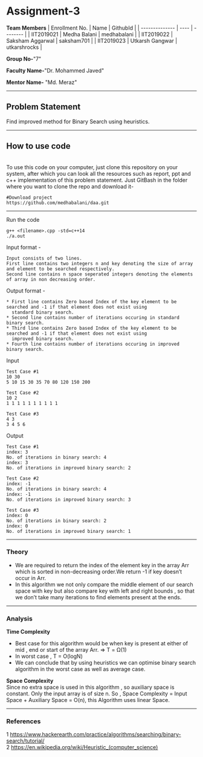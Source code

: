 # Assignment-3

**Team Members**
|   Enrollment No.  |   Name   | GithubId |
|   --------------  |   ----   | -------- |
|    IIT2019021  |   Medha Balani | medhabalani |
|    IIT2019022  |   Saksham Aggarwal | saksham701 | 
|    IIT2019023  |   Utkarsh Gangwar | utkarshrocks  |

**Group No-**"7"

**Faculty Name-**"Dr. Mohammed Javed"

**Mentor Name-** "Md. Meraz"

---
## Problem Statement
Find improved method for Binary Search using heuristics.

---
## How to use code
<br> To use this code on your computer, just clone this repository on your system, after which you can look all the resources such as report, ppt and c++ implementation of this problem statement. Just GitBash in the folder where you want to clone the repo and download it-
```
#Download project
https://github.com/medhabalani/daa.git

```

---

Run the code
```
g++ <filename>.cpp -std=c++14
./a.out
```
Input format -

```
Input consists of two lines.
First line contains two integers n and key denoting the size of array and element to be searched respectively.
Second line contains n space seperated integers denoting the elements of array in non decreasing order.

```
Output format -

```
* First line contains Zero based Index of the key element to be searched and -1 if that element does not exist using 
  standard binary search.
* Second line contains number of iterations occuring in standard binary search.
* Third line contains Zero based Index of the key element to be searched and -1 if that element does not exist using 
  improved binary search.
* Fourth line contains number of iterations occuring in improved binary search.
```
Input

```
Test Case #1
10 30
5 10 15 30 35 70 80 120 150 200

Test Case #2
10 2
1 1 1 1 1 1 1 1 1 1

Test Case #3
4 3
3 4 5 6 

```
Output

```
Test Case #1
index: 3
No. of iterations in binary search: 4
index: 3
No. of iterations in improved binary search: 2

Test Case #2
index: -1
No. of iterations in binary search: 4
index: -1
No. of iterations in improved binary search: 3

Test Case #3
index: 0
No. of iterations in binary search: 2
index: 0
No. of iterations in improved binary search: 1

```
---


### Theory
* We are required to return the index of the element key in the array Arr which is sorted in non-decreasing order.We return -1 if key doesn’t occur in Arr.
* In this algorithm we not only compare the middle element of our search space with key but also compare key with left and right bounds , so that we don’t take many iterations to find elements present at the ends.

---

### Analysis

**Time Complexity**
<br>
* Best case for this algorithm would be when key is present at either of mid , end or start of the array Arr. => T = Ω(1)
* In worst case , T = O(logN) 
* We can conclude that by using heuristics we can optimise binary search algorithm in the worst case as well as average case.


**Space Complexity**
<br>Since no extra space is used in this algorithm , so auxiliary space is constant. Only the input array is of size n. So , Space Complexity = Input Space + Auxiliary Space = O(n), this Algorithm uses linear Space.

---

### References

1 https://www.hackerearth.com/practice/algorithms/searching/binary-search/tutorial/<br>
2 https://en.wikipedia.org/wiki/Heuristic_(computer_science)
